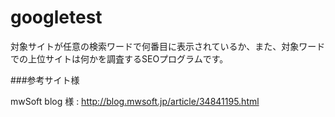 # googletest

対象サイトが任意の検索ワードで何番目に表示されているか、また、対象ワードでの上位サイトは何かを調査するSEOプログラムです。

###参考サイト様

mwSoft blog 様
: http://blog.mwsoft.jp/article/34841195.html
